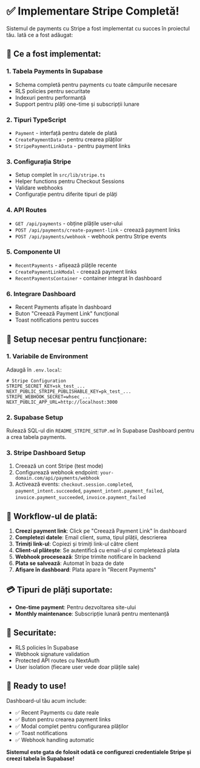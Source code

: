 # ✅ Implementare Stripe Completă!

Sistemul de payments cu Stripe a fost implementat cu succes în proiectul tău. Iată ce a fost adăugat:

## 🚀 Ce a fost implementat:

### 1. **Tabela Payments în Supabase**
- Schema completă pentru payments cu toate câmpurile necesare
- RLS policies pentru securitate
- Indexuri pentru performanță
- Support pentru plăți one-time și subscripții lunare

### 2. **Tipuri TypeScript**
- `Payment` - interfață pentru datele de plată
- `CreatePaymentData` - pentru crearea plăților
- `StripePaymentLinkData` - pentru payment links

### 3. **Configurația Stripe**
- Setup complet în `src/lib/stripe.ts`
- Helper functions pentru Checkout Sessions
- Validare webhooks
- Configurație pentru diferite tipuri de plăți

### 4. **API Routes**
- `GET /api/payments` - obține plățile user-ului
- `POST /api/payments/create-payment-link` - creează payment links
- `POST /api/payments/webhook` - webhook pentru Stripe events

### 5. **Componente UI**
- `RecentPayments` - afișează plățile recente
- `CreatePaymentLinkModal` - creează payment links
- `RecentPaymentsContainer` - container integrat în dashboard

### 6. **Integrare Dashboard**
- Recent Payments afișate în dashboard
- Buton "Creează Payment Link" funcțional
- Toast notifications pentru succes

## 🔧 Setup necesar pentru funcționare:

### 1. **Variabile de Environment**
Adaugă în `.env.local`:
```env
# Stripe Configuration
STRIPE_SECRET_KEY=sk_test_...
NEXT_PUBLIC_STRIPE_PUBLISHABLE_KEY=pk_test_...
STRIPE_WEBHOOK_SECRET=whsec_...
NEXT_PUBLIC_APP_URL=http://localhost:3000
```

### 2. **Supabase Setup**
Rulează SQL-ul din `README_STRIPE_SETUP.md` în Supabase Dashboard pentru a crea tabela payments.

### 3. **Stripe Dashboard Setup**
1. Creează un cont Stripe (test mode)
2. Configurează webhook endpoint: `your-domain.com/api/payments/webhook`
3. Activează events: `checkout.session.completed`, `payment_intent.succeeded`, `payment_intent.payment_failed`, `invoice.payment_succeeded`, `invoice.payment_failed`

## 🎯 Workflow-ul de plată:

1. **Creezi payment link**: Click pe "Creează Payment Link" în dashboard
2. **Completezi datele**: Email client, suma, tipul plății, descrierea
3. **Trimiți link-ul**: Copiezi și trimiți link-ul către client
4. **Client-ul plătește**: Se autentifică cu email-ul și completează plata
5. **Webhook procesează**: Stripe trimite notificare în backend
6. **Plata se salvează**: Automat în baza de date
7. **Afișare în dashboard**: Plata apare în "Recent Payments"

## 💳 Tipuri de plăți suportate:

- **One-time payment**: Pentru dezvoltarea site-ului
- **Monthly maintenance**: Subscripție lunară pentru mentenanță

## 🔐 Securitate:

- RLS policies în Supabase
- Webhook signature validation
- Protected API routes cu NextAuth
- User isolation (fiecare user vede doar plățile sale)

## 🚀 Ready to use!

Dashboard-ul tău acum include:
- ✅ Recent Payments cu date reale
- ✅ Buton pentru crearea payment links
- ✅ Modal complet pentru configurarea plăților
- ✅ Toast notifications
- ✅ Webhook handling automatic

**Sistemul este gata de folosit odată ce configurezi credentialele Stripe și creezi tabela în Supabase!**